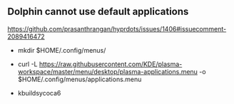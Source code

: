 ## Dolphin cannot use default applications

<https://github.com/prasanthrangan/hyprdots/issues/1406#issuecomment-2089416472>

- mkdir $HOME/.config/menus/

- curl -L https://raw.githubusercontent.com/KDE/plasma-workspace/master/menu/desktop/plasma-applications.menu -o $HOME/.config/menus/applications.menu

- kbuildsycoca6
